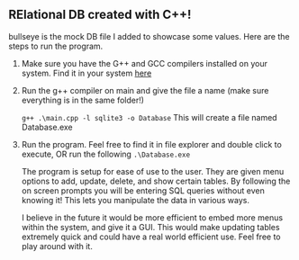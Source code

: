 ## RElational DB created with C++!

bullseye is the mock DB file I added to showcase some values. Here are the steps to run the program.

1. Make sure you have the G++ and GCC compilers installed on your system. Find it in your system [here](https://www.mingw-w64.org/downloads/)

2. Run the g++ compiler on main and give the file a name (make sure everything is in the same folder!)
   
   ```g++ .\main.cpp -l sqlite3 -o Database```
This will create a file named Database.exe

3. Run the program. Feel free to find it in file explorer and double click to execute, OR run the following
   ```.\Database.exe```

   The program is setup for ease of use to the user. They are given menu options to add, update, delete, and show certain tables. By following the on screen prompts you will be entering SQL queries without even knowing it! This lets you manipulate the data in various ways.

   I believe in the future it would be more efficient to embed more menus within the system, and give it a GUI. This would make updating tables extremely quick and could have a real world efficient use. Feel free to play around with it.

